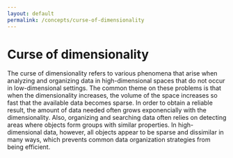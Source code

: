 ```yaml
---
layout: default
permalink: /concepts/curse-of-dimensionality
---
```


# Curse of dimensionality
The curse of dimensionality refers to various phenomena that arise when analyzing and organizing data in high-dimensional spaces that do not occur in low-dimensional settings. The common theme on these problems is that when the dimensionality increases, the volume of the space increases so fast that the available data becomes sparse. In order to obtain a reliable result, the amount of data needed often grows exponencially with the dimensionality. Also, organizing and searching data often relies on detecting areas where objects form groups with similar properties. In high-dimensional data, however, all objects appear to be sparse and dissimilar in many ways, which prevents common data organization strategies from being efficient.
